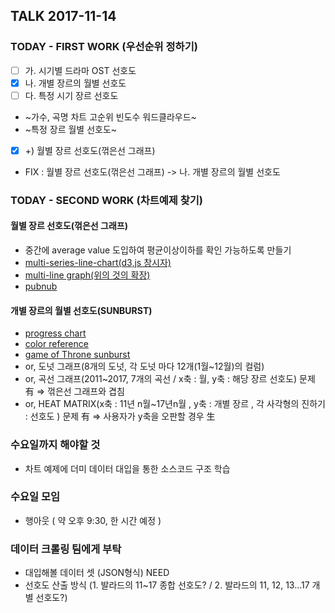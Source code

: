 
## TALK 2017-11-14

### TODAY - FIRST WORK (우선순위 정하기)
- [ ] 가. 시기별 드라마 OST 선호도
- [X] 나. 개별 장르의 월별 선호도
- [ ] 다. 특정 시기 장르 선호도
- ~가수, 곡명 차트 고순위 빈도수 워드클라우드~
- ~특정 장르 월별 선호도~
- [X] +) 월별 장르 선호도(꺾은선 그래프)
- FIX : 월별 장르 선호도(꺾은선 그래프) -> 나. 개별 장르의 월별 선호도

### TODAY - SECOND WORK (차트예제 찾기)
#### 월별 장르 선호도(꺾은선 그래프)
- 중간에 average value 도입하여 평균이상이하를 확인 가능하도록 만들기
- [multi-series-line-chart(d3,js 창시자)](https://bl.ocks.org/mbostock/3884955)
- [multi-line graph(위의 것의 확장)](http://www.d3noob.org/2014/07/d3js-multi-line-graph-with-automatic.html)
- [pubnub](https://www.pubnub.com/blog/2015-01-29-stream-data-to-create-realtime-charts-w-d3js-and-rickshaw/)

#### 개별 장르의 월별 선호도(SUNBURST)
- [progress chart](https://codepen.io/adeveloperdiary/pen/OydzpG)
- [color reference](https://codepen.io/Siddharth11/pen/LVQmjN)
- [game of Throne sunburst](https://codepen.io/DesmondW/pen/DJtxH)
- or, 도넛 그래프(8개의 도넛, 각 도넛 마다 12개(1월~12월)의 컬럼)
- or, 곡선 그래프(2011~2017, 7개의 곡선 / x축 : 월, y축 : 해당 장르 선호도) 문제 有 => 꺾은선 그래프와 겹침
- or, HEAT MATRIX(x축 : 11년 n월~17년n월 , y축 : 개별 장르 , 각 사각형의 진하기 : 선호도 ) 문제 有 => 사용자가 y축을 오판할 경우 生

### 수요일까지 해야할 것
- 차트 예제에 더미 데이터 대입을 통한 소스코드 구조 학습

### 수요일 모임
- 행아웃 ( 약 오후 9:30, 한 시간 예정 )

### 데이터 크롤링 팀에게 부탁
- 대입해볼 데이터 셋 (JSON형식) NEED
- 선호도 산출 방식 (1. 발라드의 11~17 종합 선호도? / 2. 발라드의 11, 12, 13...17 개별 선호도?)
